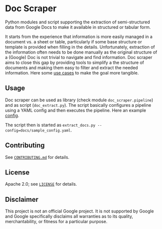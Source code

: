 # Doc Scraper

Python modules and script supporting the extraction of semi-structured data from
Google Docs to make it available in structured or tabular form.

It starts from the experience that information is more easily managed in a document
vs. a sheet or table, particularly if some base structure or template is provided
when filling in the details. Unfortunately, extraction of the information often needs
to be done manually as the original structure of a (Google) Doc is not trivial to navigate
and find information. Doc scraper aims to close this gap by providing tools to simplify
a the structure of documents and making them easy to filter and extract the needed information.
Here some [use cases](docs/use_cases.md) to make the goal more tangible.

## Usage

Doc scraper can be used as library (check module `doc_scraper.pipeline`) and as script
(`doc_extract.py`). The script basically configures a pipeline using a YAML config and
then executes the pipeline. Here an example [config](docs/sample_config.yaml).

The script then is started as `extract_docs.py --config=docs/sample_config.yaml`.

## Contributing

See [`CONTRIBUTING.md`](CONTRIBUTING.md) for details.

## License

Apache 2.0; see [`LICENSE`](LICENSE) for details.

## Disclaimer

This project is not an official Google project. It is not supported by
Google and Google specifically disclaims all warranties as to its quality,
merchantability, or fitness for a particular purpose.
